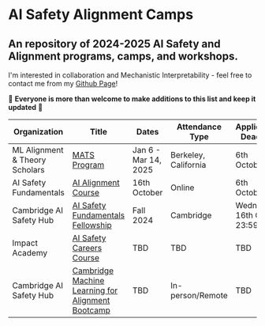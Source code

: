 # AI Safety Alignment Camps 
An repository of 2024-2025 AI Safety and Alignment programs, camps, and workshops. 
---
I'm interested in collaboration and Mechanistic Interpretability - feel free to contact me from my [Github Page](https://github.com/kutay25)!

🙏 **Everyone is more than welcome to make additions to this list and keep it updated** 🙏




| Organization | Title | Dates | Attendance Type | Application Deadline |
| ------------ | ----- | ----- | -------- | -------------------- |
| ML Alignment & Theory Scholars | [MATS Program](https://www.matsprogram.org/) | Jan 6 - Mar 14, 2025 | Berkeley, California | 6th October |
| AI Safety Fundamentals | [AI Alignment Course](https://aisafetyfundamentals.com/alignment/) | 16th October | Online | 6th October |
| Cambridge AI Safety Hub | [AI Safety Fundamentals Fellowship](https://www.cambridgeaisafety.org/intro) | Fall 2024 | Cambridge | Wednesday 16th Oct 23:59 GMT |
| Impact Academy | [AI Safety Careers Course](https://impactacademy.org/) | TBD | TBD | TBD |
| Cambridge AI Safety Hub | [Cambridge Machine Learning for Alignment Bootcamp](https://www.cambridgeaisafety.org/camlab) | TBD | In-person/Remote | TBD |



